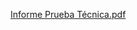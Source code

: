 [Informe Prueba Técnica.pdf](https://github.com/user-attachments/files/21216681/Informe.Prueba.Tecnica.pdf)
